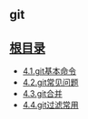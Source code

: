 ## git 

## [根目录](../../README.md)

- [4.1.git基本命令](4.1.md)
- [4.2.git常见问题](4.2.md)
- [4.3.git合并](4.3.md)
- [4.4.git过滤常用](4.4.md)